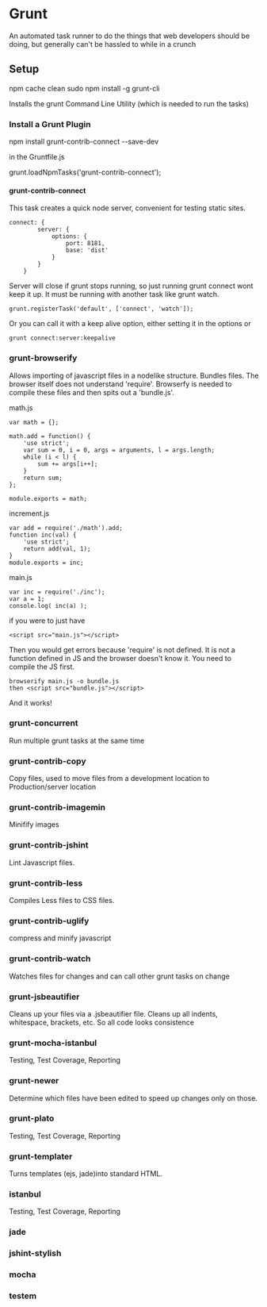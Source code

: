 # Grunt

An automated task runner to do the things that web developers should be doing, but generally can't be hassled to while in a crunch


## Setup

npm cache clean
sudo npm install -g grunt-cli

Installs the grunt Command Line Utility (which is needed to run the tasks)


### Install a Grunt Plugin

npm install grunt-contrib-connect --save-dev

in the Gruntfile.js

grunt.loadNpmTasks('grunt-contrib-connect');



#### grunt-contrib-connect

This task creates a quick node server, convenient for testing static sites.

	connect: {
			server: {
				options: {
					port: 8181,
					base: 'dist'
				}
			}
		}
		
Server will close if grunt stops running, so just running grunt connect wont keep it up. It must be running with another task like grunt watch.

	grunt.registerTask('default', ['connect', 'watch']);
	
Or you can call it with a keep alive option, either setting it in the options or 

	grunt connect:server:keepalive
	

### grunt-browserify

Allows importing of javascript files in a nodelike structure. Bundles files. The browser itself does not understand 'require'. Browserfy is needed to compile these files and then spits out a 'bundle.js'.
	
math.js
	
	var math = {};

	math.add = function() {
		'use strict';
		var sum = 0, i = 0, args = arguments, l = args.length;
		while (i < l) {
			sum += args[i++];
		}
		return sum;
	};

	module.exports = math;
	
	
increment.js

	var add = require('./math').add;
	function inc(val) {
		'use strict';
		return add(val, 1);
	}
	module.exports = inc;	
	
main.js
	
	var inc = require('./inc');
	var a = 1;
	console.log( inc(a) );
	

if you were to just have 

	<script src="main.js"></script>
	
Then you would get errors because 'require' is not defined. It is not a function defined in JS and the browser doesn't know it. You need to compile the JS first.

	browserify main.js -o bundle.js
	then <script src="bundle.js"></script>
	
And it works!
	


### grunt-concurrent

Run multiple grunt tasks at the same time

### grunt-contrib-copy

Copy files, used to move files from a development location to Production/server location
  
### grunt-contrib-imagemin

Minifify images
  
### grunt-contrib-jshint

Lint Javascript files. 
    
### grunt-contrib-less

Compiles Less files to CSS files. 

### grunt-contrib-uglify

compress and minify javascript


### grunt-contrib-watch

Watches files for changes and can call other grunt tasks on change


### grunt-jsbeautifier

Cleans up your files via a .jsbeautifier file. Cleans up all indents, whitespace, brackets, etc. So all code looks consistence


### grunt-mocha-istanbul

Testing, Test Coverage, Reporting


### grunt-newer

Determine which files have been edited to speed up changes only on those.

### grunt-plato

Testing, Test Coverage, Reporting

### grunt-templater

Turns templates (ejs, jade)into standard HTML. 

### istanbul

Testing, Test Coverage, Reporting

### jade

### jshint-stylish

### mocha

### testem
    
    